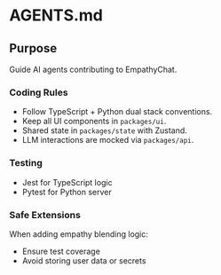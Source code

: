 # AGENTS.md

## Purpose
Guide AI agents contributing to EmpathyChat.

### Coding Rules
- Follow TypeScript + Python dual stack conventions.
- Keep all UI components in `packages/ui`.
- Shared state in `packages/state` with Zustand.
- LLM interactions are mocked via `packages/api`.

### Testing
- Jest for TypeScript logic
- Pytest for Python server

### Safe Extensions
When adding empathy blending logic:
- Ensure test coverage
- Avoid storing user data or secrets
